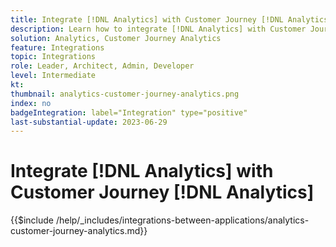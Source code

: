 ```yaml
---
title: Integrate [!DNL Analytics] with Customer Journey [!DNL Analytics]
description: Learn how to integrate [!DNL Analytics] with Customer Journey [!DNL Analytics]. 
solution: Analytics, Customer Journey Analytics
feature: Integrations
topic: Integrations
role: Leader, Architect, Admin, Developer
level: Intermediate
kt:
thumbnail: analytics-customer-journey-analytics.png
index: no
badgeIntegration: label="Integration" type="positive"
last-substantial-update: 2023-06-29
---
```


# Integrate [!DNL Analytics] with Customer Journey [!DNL Analytics]

{{$include /help/_includes/integrations-between-applications/analytics-customer-journey-analytics.md}}

